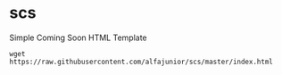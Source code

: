 # scs
Simple Coming Soon HTML Template
```
wget https://raw.githubusercontent.com/alfajunior/scs/master/index.html
```